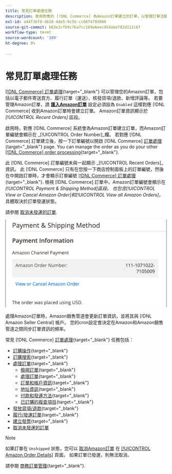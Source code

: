 ```yaml
---
title: 常見訂單處理任務
description: 使用對應的 [!DNL Commerce] 為Amazon訂單建立的訂單，以管理訂單活動和 [!UICONTROL Commerce] 管理員。
exl-id: a44f36f0-db18-4de5-9c5b-cc68f4793008
source-git-commit: b63e2cfb9c7ba7cc169a6eec954abe782d112c6f
workflow-type: tm+mt
source-wordcount: '389'
ht-degree: 0%

---
```


# 常見訂單處理任務

[[!DNL Commerce] 訂單處理](https://docs.magento.com/user-guide/sales/order-processing.html){target="_blank"} 可以管理您的Amazon訂單，包括以電子郵件寄送買方、履行訂單（運送）、核發貸項/退款、新增評論等。 若要管理Amazon訂單，請 [**匯入Amazon訂單**](./order-settings.md) 設定必須設為 `Enabled` 這樣對應 [!DNL Commerce] 收到Amazon訂單時會建立訂單。 Amazon訂單資訊顯示於 *[!UICONTROL Recent Orders]* 區段。

啟用時，對應 [!DNL Commerce] 系統會為Amazon訂單建立訂單，而Amazon訂單編號會顯示在 _[!UICONTROL Order Number]_欄。 若對應 [!DNL Commerce] 訂單建立後，按一下訂單編號以開啟 [!DNL Commerce] [訂單處理](https://docs.magento.com/user-guide/sales/order-processing.html){target="_blank"} page. You can manage the order as you do your other [[!DNL Commerce] order processing](https://docs.magento.com/user-guide/sales/order-processing.html){target="_blank"}.

此 [!DNL Commerce] 訂單編號未與一起顯示 _[!UICONTROL Recent Orders]_資訊。 此 [!DNL Commerce] 只有在您按一下商店控制面板上的訂單編號，然後在中開啟訂單時，才會顯示訂單編號 [[!DNL Commerce] 訂單處理](https://docs.magento.com/user-guide/sales/order-processing.html){target="_blank"}. 檢視 [!DNL Commerce] 訂單中，Amazon訂單編號會顯示在&#x200B;*[!UICONTROL Payment & Shipping Method]*區段。 也包含&#x200B;*[!UICONTROL View or Cancel Amazon Order]*和&#x200B;*[!UICONTROL View all Amazon Orders]*，具體取決於訂單發運狀態。

請參閱 [取消未發運的訂單](./cancel-unshipped-order.md).

![Amazon商務訂單中的訂單資訊](assets/amazon-order-number-payment-info.png)

處理Amazon訂單時，Amazon銷售管道會更新訂單資訊，並將其與 [!DNL Amazon Seller Central] 帳戶。 您的cron設定會決定在Amazon和Amazon銷售管道之間同步訂單資訊的頻率。

常見 [!DNL Commerce] [訂單處理](https://docs.magento.com/user-guide/sales/order-processing.html){target="_blank"} 任務包括：

- [訂購操作](https://docs.magento.com/user-guide/sales/order-actions.html){target="_blank"}
- [訂購搜索](https://docs.magento.com/user-guide/sales/orders-search.html){target="_blank"}
- [處理訂單](https://docs.magento.com/user-guide/sales/order-processing.html){target="_blank"}
   - [檢視訂單](https://docs.magento.com/user-guide/sales/order-processing.html#view-an-order){target="_blank"}
   - [處理訂單](https://docs.magento.com/user-guide/sales/order-processing.html#process-an-order){target="_blank"}
   - [訂單和帳戶資訊](https://docs.magento.com/user-guide/sales/order-processing.html#order-and-account-information){target="_blank"}
   - [地址資訊](https://docs.magento.com/user-guide/sales/order-processing.html#address-information){target="_blank"}
   - [付款和發運方法](https://docs.magento.com/user-guide/sales/order-processing.html#payment--shipping-method){target="_blank"}
   - [已訂購的複查項目](https://docs.magento.com/user-guide/sales/order-processing.html#review-items-ordered){target="_blank"}
- [發放貸項/退款](https://docs.magento.com/user-guide/sales/credit-memo-create.html){target="_blank"}
- [履行/發運訂單](https://docs.magento.com/user-guide/sales/shipments-create.html){target="_blank"}
- [建立發票](https://docs.magento.com/user-guide/sales/invoice-create.html){target="_blank"}
- [取消未發運的訂單](./cancel-unshipped-order.md)

>[!NOTE]
>
>如果訂單在 `Unshipped` 狀態，您可以 [取消Amazon訂單](./cancel-unshipped-order.md) 在 [[!UICONTROL Amazon Order Details]](./amazon-order-details.md) 頁面。 如果訂單已發運，則無法取消。

請參閱 [商務訂單管理](https://docs.magento.com/user-guide/sales/order-management.html){target="_blank"}.

